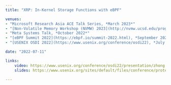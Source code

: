 ```yaml
---
title: "XRP: In-Kernel Storage Functions with eBPF"

venues:
- "Microsoft Research Asia ACE Talk Series, *March 2023*"
- "[Non-Volatile Memory Workshop (NVMW) 2023](http://nvmw.ucsd.edu/program/), *March 2023*"
- "Meta Systems Talk, *October 2022*"
- "[eBPF Summit 2022](https://ebpf.io/summit-2022.html), *September 2022*"
- "[USENIX OSDI 2022](https://www.usenix.org/conference/osdi22), *July 2022*"

date: "2022-07-11"

links:
    video: https://www.usenix.org/conference/osdi22/presentation/zhong
    slides: https://www.usenix.org/sites/default/files/conference/protected-files/osdi22_slides_zhong_yuhong.pdf

---
```

